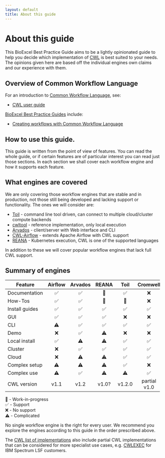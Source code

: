 ```yaml
---
layout: default
title: About this guide
---
```


# About this guide

This BioExcel Best Practice Guide aims to be a lightly opinionated guide to help you decide which implementation of [CWL](https://www.commonwl.org/) is best suited to your needs.  The opinions given here are based off the individual engines own claims and our experience with them.

## Overview of Common Workflow Language

For an introduction to [Common Workflow Language](https://www.commonwl.org/), see:

* [CWL user guide](https://www.commonwl.org/user_guide/)

[BioExcel Best Practice Guides](https://docs.bioexcel.eu/) include:

* [Creating workflows with Common Workflow Language](https://docs.bioexcel.eu/cwl-best-practice-guide/)

## How to use this guide.

This guide is written from the point of view of features.  You can read the whole guide, or if certain features are of particular interest you can read just those sections.  In each section we shall cover each workflow engine and how it supports each feature.

## What engines are covered

We are only covering those workflow engines that are stable and in production, not those still being developed and lacking support or functionality. The ones we will consider are:

* [Toil](full_cwl_implementation/toil.md) - command line tool driven, can connect to multiple cloud/cluster compute backends
* [cwltool](https://github.com/common-workflow-language/cwltool) - reference implementation, only local execution
* [Arvados](full_cwl_implementation/arvados.md) - client/server with Web interface and CLI
* [CWL-Airflow](full_cwl_implementation/airflow.md) - extends Apache Airflow with CWL support
* [REANA](full_cwl_implementation/reana.md) - Kubernetes execution, CWL is one of the supported languages

In addition to these we will cover popular workflow engines that lack full CWL support.

## Summary of engines

| Feature        | Airflow | Arvados | REANA | Toil | Cromwell | Galaxy |
| -------------- |:-------:|:-------:|:-----:|:----:|:--------:|:------:|
| Documentation  | ✅ | ✅ | 🚧 | ✅ | ❌ | ❌ |
| How-Tos        | ✅ | ✅ | 🚧 | 🚧 | ❌ | ❌ |
| Install guides | ✅ | ✅ | ✅ | ✅ | ✅ | ⚠️  |
| GUI            | ✅ | ✅ | ✅ | ❌ | ❌ | ️✅ |
| CLI		 | ⚠️  | ✅ | ✅ | ✅ | ✅ | ❌ |
| Demo		 | ❌ | ✅ | ⚠️  | ❌ | ❌ | ❌ |
| Local install	 | ✅ | ⚠️  | ⚠️  | ✅ | ✅ | ⚠️  |
| Cluster	 | ❌ | ✅ | ✅ | ✅ | ✅ | ⚠️  |
| Cloud		 | ❌ | ⚠️  | ⚠️  | ✅ | ✅ | ⚠️  |
| Complex setup	 | ⚠️  | ⚠️  | ⚠️  | ✅ | ❌ | ️✅ |
| Complex use	 | ⚠️  | ✅ | ⚠️  | ⚠️  | ✅ | ️✅ |
| CWL version	 | v1.1 | v1.2 | v1.0? | v1.2.0 | partial v1.0 | Unknown |


🚧 - Work-in-progress  
✅ - Support  
❌ - No support  
⚠️  - Complicated  


No single workflow engine is the right for every user. We recommend you explore the engines according to this guide in the order prescribed above.

The [CWL list of implementations](https://www.commonwl.org/#Implementations) also include partial CWL implementations that can be considered for more specialist use cases, e.g. [CWLEXEC](https://github.com/IBMSpectrumComputing/cwlexec) for IBM Spectrum LSF customers.

